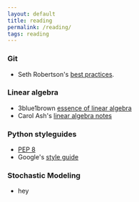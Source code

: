 ```yaml
---
layout: default
title: reading
permalink: /reading/
tags: reading
---
```


### Git
* Seth Robertson's [best practices](http://sethrobertson.github.io/GitBestPractices/).

### Linear algebra
* 3blue1brown [essence of linear algebra](https://www.youtube.com/playlist?list=PLZHQObOWTQDPD3MizzM2xVFitgF8hE_ab)
* Carol Ash's [linear algebra notes](https://faculty.math.illinois.edu/~ash/LinearAlg.html)

### Python styleguides
* [PEP 8](https://www.python.org/dev/peps/pep-0008/)
* Google's [style guide](http://google.github.io/styleguide/pyguide.html)

### Stochastic Modeling
* hey
